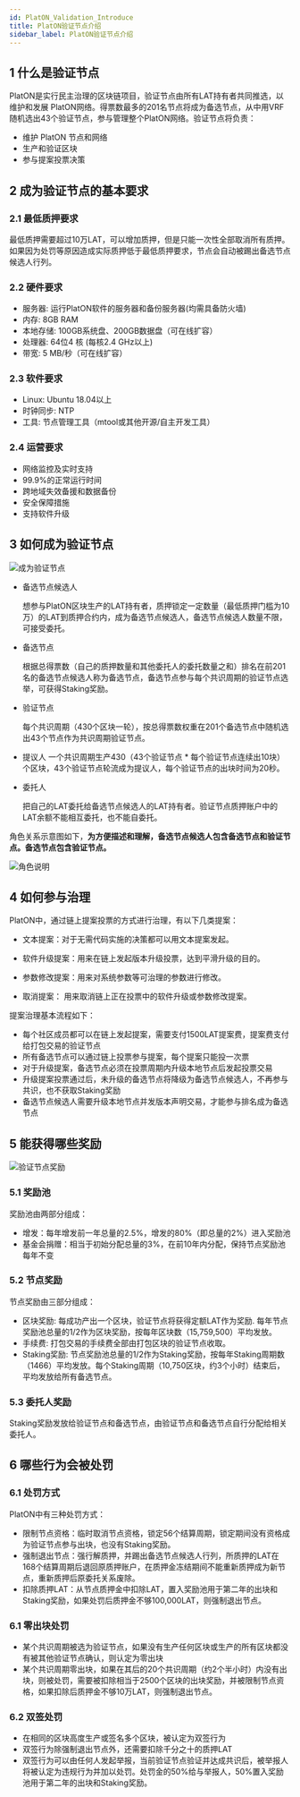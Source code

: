 ```yaml
---
id: PlatON_Validation_Introduce
title: PlatON验证节点介绍
sidebar_label: PlatON验证节点介绍
---
```


## 1 什么是验证节点

PlatON是实行民主治理的区块链项目，验证节点由所有LAT持有者共同推选，以维护和发展 PlatON网络。得票数最多的201名节点将成为备选节点，从中用VRF随机选出43个验证节点，参与管理整个PlatON网络。验证节点将负责：

- 维护 PlatON 节点和网络
- 生产和验证区块
- 参与提案投票决策

## 2 成为验证节点的基本要求

### 2.1 最低质押要求

最低质押需要超过10万LAT，可以增加质押，但是只能一次性全部取消所有质押。如果因为处罚等原因造成实际质押低于最低质押要求，节点会自动被踢出备选节点候选人行列。

### 2.2 硬件要求

- 服务器: 运行PlatON软件的服务器和备份服务器(均需具备防火墙)
- 内存: 8GB RAM 
- 本地存储: 100GB系统盘、200GB数据盘（可在线扩容）
- 处理器: 64位4 核 (每核2.4 GHz以上)
- 带宽: 5 MB/秒（可在线扩容）

### 2.3 软件要求

- Linux: Ubuntu 18.04以上
- 时钟同步: NTP
- 工具: 节点管理工具（mtool或其他开源/自主开发工具）

### 2.4 运营要求

- 网络监控及实时支持
- 99.9%的正常运行时间
- 跨地域失效备援和数据备份
- 安全保障措施
- 支持软件升级

## 3 如何成为验证节点

<img src="/docs/img/zh-CN/PlatON总体方案.assets/成为验证节点.png" alt="成为验证节点"/>

- 备选节点候选人

  想参与PlatON区块生产的LAT持有者，质押锁定一定数量（最低质押门槛为10万）的LAT到质押合约内，成为备选节点候选人，备选节点候选人数量不限，可接受委托。

- 备选节点

  根据总得票数（自己的质押数量和其他委托人的委托数量之和）排名在前201名的备选节点候选人称为备选节点，备选节点参与每个共识周期的验证节点选举，可获得Staking奖励。

- 验证节点

  每个共识周期（430个区块一轮），按总得票数权重在201个备选节点中随机选出43个节点作为共识周期验证节点。

- 提议人
  一个共识周期生产430（43个验证节点 * 每个验证节点连续出10块）个区块，43个验证节点轮流成为提议人，每个验证节点的出块时间为20秒。  

- 委托人

  把自己的LAT委托给备选节点候选人的LAT持有者。验证节点质押账户中的LAT余额不能相互委托，也不能自委托。



角色关系示意图如下，**为方便描述和理解，备选节点候选人包含备选节点和验证节点。备选节点包含验证节点。**

<img src="/docs/img/zh-CN/PlatON经济方案.assets/角色说明.png" alt="角色说明"/>

## 4 如何参与治理

PlatON中，通过链上提案投票的方式进行治理，有以下几类提案：

- 文本提案：对于无需代码实施的决策都可以用文本提案发起。

- 软件升级提案：用来在链上发起版本升级投票，达到平滑升级的目的。

- 参数修改提案：用来对系统参数等可治理的参数进行修改。

- 取消提案： 用来取消链上正在投票中的软件升级或参数修改提案。

  

提案治理基本流程如下：

- 每个社区成员都可以在链上发起提案，需要支付1500LAT提案费，提案费支付给打包交易的验证节点
- 所有备选节点可以通过链上投票参与提案，每个提案只能投一次票
- 对于升级提案，备选节点必须在投票周期内升级本地节点后发起投票交易
- 升级提案投票通过后，未升级的备选节点将降级为备选节点候选人，不再参与共识，也不获取Staking奖励
- 备选节点候选人需要升级本地节点并发版本声明交易，才能参与排名成为备选节点

## 5 能获得哪些奖励
<img src="/docs/img/zh-CN/PlatON经济方案.assets/验证节点奖励.png" alt="验证节点奖励"/>

### 5.1 奖励池

奖励池由两部分组成：

- 增发：每年增发前一年总量的2.5%，增发的80%（即总量的2%）进入奖励池
- 基金会捐赠：相当于初始分配总量的3%，在前10年内分配，保持节点奖励池每年不变

### 5.2 节点奖励

节点奖励由三部分组成：

- 区块奖励: 每成功产出一个区块，验证节点将获得定额LAT作为奖励. 每年节点奖励池总量的1/2作为区块奖励，按每年区块数（15,759,500）平均发放。
- 手续费: 打包交易的手续费全部由打包区块的验证节点收取。
- Staking奖励: 节点奖励池总量的1/2作为Staking奖励，按每年Staking周期数（1466）平均发放。每个Staking周期（10,750区块，约3个小时）结束后，平均发放给所有备选节点。

### 5.3 委托人奖励

  Staking奖励发放给验证节点和备选节点，由验证节点和备选节点自行分配给相关委托人。

## 6 哪些行为会被处罚

### 6.1 处罚方式

PlatON中有三种处罚方式：

- 限制节点资格：临时取消节点资格，锁定56个结算周期，锁定期间没有资格成为验证节点参与出块，也没有Staking奖励。
- 强制退出节点：强行解质押，并踢出备选节点候选人行列，所质押的LAT在168个结算周期后退回原质押账户，在质押金冻结期间不能重新质押成为新节点，重新质押后原委托关系废除。
- 扣除质押LAT：从节点质押金中扣除LAT，置入奖励池用于第二年的出块和Staking奖励，如果处罚后质押金不够100,000LAT，则强制退出节点。

### 6.1 零出块处罚

- 某个共识周期被选为验证节点，如果没有生产任何区块或生产的所有区块都没有被其他验证节点确认，则认定为零出块
- 某个共识周期零出块，如果在其后的20个共识周期（约2个半小时）内没有出块，则被处罚，需要被扣除相当于2500个区块的出块奖励，并被限制节点资格，如果扣除后质押金不够10万LAT，则强制退出节点。

### 6.2 双签处罚

- 在相同的区块高度生产或签名多个区块，被认定为双签行为
- 双签行为除强制退出节点外，还需要扣除千分之十的质押LAT
- 双签行为可以由任何人发起举报，当前验证节点验证并达成共识后，被举报人将被认定为违规行为并加以处罚。处罚金的50%给与举报人，50%置入奖励池用于第二年的出块和Staking奖励。

